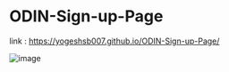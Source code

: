 # ODIN-Sign-up-Page

link : https://yogeshsb007.github.io/ODIN-Sign-up-Page/




![image](https://github.com/user-attachments/assets/e7749b73-640a-480d-a926-6cdadbd78913)
